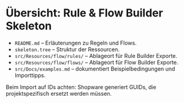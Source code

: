 # Übersicht: Rule & Flow Builder Skeleton

- `README.md` – Erläuterungen zu Regeln und Flows.
- `skeleton.tree` – Struktur der Ressourcen.
- `src/Resources/flow/rules/` – Ablageort für Rule Builder Exporte.
- `src/Resources/flow/flows/` – Ablageort für Flow Builder Exporte.
- `src/Docs/examples.md` – dokumentiert Beispielbedingungen und Importtipps.

Beim Import auf IDs achten: Shopware generiert GUIDs, die projektspezifisch ersetzt werden müssen.
